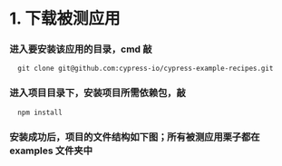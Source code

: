 # 1. 下载被测应用
### 进入要安装该应用的目录，cmd 敲
      git clone git@github.com:cypress-io/cypress-example-recipes.git
### 进入项目目录下，安装项目所需依赖包，敲
      npm install
### 安装成功后，项目的文件结构如下图；所有被测应用栗子都在 examples 文件夹中
